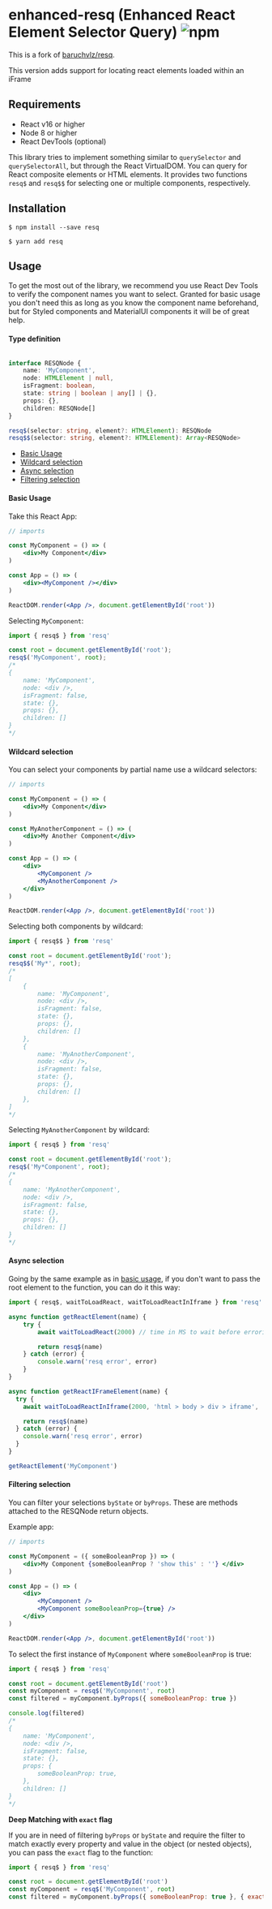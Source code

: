 # enhanced-resq (Enhanced React Element Selector Query) ![npm](https://img.shields.io/npm/v/enhanced-resq.svg)

This is a fork of [baruchvlz/resq](https://www.npmjs.com/package/resq).

This version adds support for locating react elements loaded within an iFrame

## Requirements

- React v16 or higher
- Node 8 or higher
- React DevTools (optional)

This library tries to implement something similar to `querySelector` and `querySelectorAll`, but through the React VirtualDOM. You can query for React composite elements or HTML elements. It provides two functions `resq$` and `resq$$` for selecting one or multiple components, respectively.

## Installation

```
$ npm install --save resq

$ yarn add resq
```

## Usage

To get the most out of the library, we recommend you use React Dev Tools to verify the component names you want to select. Granted for basic usage you don't need this as long as you know the component name beforehand, but for Styled components and MaterialUI components it will be of great help.


#### Type definition
```typescript

interface RESQNode {
    name: 'MyComponent',
    node: HTMLElement | null,
    isFragment: boolean,
    state: string | boolean | any[] | {},
    props: {},
    children: RESQNode[]
}

resq$(selector: string, element?: HTMLElement): RESQNode
resq$$(selector: string, element?: HTMLElement): Array<RESQNode>

```

* [Basic Usage](README.md#basic-usage)
* [Wildcard selection](README.md#wildcard-selection)
* [Async selection](README.md#async-selection)
* [Filtering selection](README.md#filtering-selection)

#### Basic Usage
Take this React App:

```jsx
// imports

const MyComponent = () => (
    <div>My Component</div>
)

const App = () => (
    <div><MyComponent /></div>
)

ReactDOM.render(<App />, document.getElementById('root'))
```

Selecting `MyComponent`:

```js
import { resq$ } from 'resq'

const root = document.getElementById('root');
resq$('MyComponent', root);
/*
{
    name: 'MyComponent',
    node: <div />,
    isFragment: false,
    state: {},
    props: {},
    children: []
}
*/
```

#### Wildcard selection

You can select your components by partial name use a wildcard selectors:

```jsx
// imports

const MyComponent = () => (
    <div>My Component</div>
)

const MyAnotherComponent = () => (
    <div>My Another Component</div>
)

const App = () => (
    <div>
        <MyComponent />
        <MyAnotherComponent />
    </div>
)

ReactDOM.render(<App />, document.getElementById('root'))
```

Selecting both components by wildcard:
```js
import { resq$$ } from 'resq'

const root = document.getElementById('root');
resq$$('My*', root);
/*
[
    {
        name: 'MyComponent',
        node: <div />,
        isFragment: false,
        state: {},
        props: {},
        children: []
    },
    {
        name: 'MyAnotherComponent',
        node: <div />,
        isFragment: false,
        state: {},
        props: {},
        children: []
    },
]
*/
```

Selecting `MyAnotherComponent` by wildcard:
```js
import { resq$ } from 'resq'

const root = document.getElementById('root');
resq$('My*Component', root);
/*
{
    name: 'MyAnotherComponent',
    node: <div />,
    isFragment: false,
    state: {},
    props: {},
    children: []
}
*/
```

#### Async selection

Going by the same example as in [basic usage](README.md#basic-usage), if you don't want to pass the root element to the function, you can do it this way:

```js
import { resq$, waitToLoadReact, waitToLoadReactInIframe } from 'resq'

async function getReactElement(name) {
    try {
        await waitToLoadReact(2000) // time in MS to wait before erroring

        return resq$(name)
    } catch (error) {
        console.warn('resq error', error)
    }
}

async function getReactIFrameElement(name) {
  try {
    await waitToLoadReactInIframe(2000, 'html > body > div > iframe', '#root') // time in MS to wait before erroring

    return resq$(name)
  } catch (error) {
    console.warn('resq error', error)
  }
}

getReactElement('MyComponent')
```


#### Filtering selection

You can filter your selections `byState` or `byProps`. These are methods attached to the RESQNode return objects.

Example app:
```jsx
// imports

const MyComponent = ({ someBooleanProp }) => (
    <div>My Component {someBooleanProp ? 'show this' : ''} </div>
)

const App = () => (
    <div>
        <MyComponent />
        <MyComponent someBooleanProp={true} />
    </div>
)

ReactDOM.render(<App />, document.getElementById('root'))
```

To select the first instance of `MyComponent` where `someBooleanProp` is true:

```js
import { resq$ } from 'resq'

const root = document.getElementById('root')
const myComponent = resq$('MyComponent', root)
const filtered = myComponent.byProps({ someBooleanProp: true })

console.log(filtered)
/*
{
    name: 'MyComponent',
    node: <div />,
    isFragment: false,
    state: {},
    props: {
        someBooleanProp: true,
    },
    children: []
}
*/

```

**Deep Matching with `exact` flag**

If you are in need of filtering `byProps` or `byState` and require the filter to match exactly every property and value in the object (or nested objects), you can pass the `exact` flag to the function:

```js
import { resq$ } from 'resq'

const root = document.getElementById('root')
const myComponent = resq$('MyComponent', root)
const filtered = myComponent.byProps({ someBooleanProp: true }, { exact: true })
```
